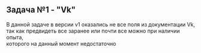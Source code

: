 Задача №1 - "Vk"
-----
В данной задаче в версии v1 оказались не все поля из документации Vk,  
так как предвидеть все заранее или почти все можно при наличии опыта,  
которого на данный момент недостаточно


